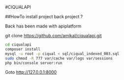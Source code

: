#CIQUALAPI

##HowTo install project back project ?

Back has been made with apiplatform

git clone https://github.com/amikal/ciqualapi.git

```bash
cd ciqualapi
composer install
mysql -u root -p ciqual < sql/ciqual_indexed_003.sql
sudo chmod -R 777 var/cache var/logs var/sessions
php bin/console server:run
```
Goto http://127.0.0.1:8000